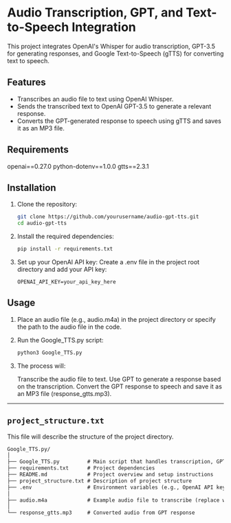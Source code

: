 # Audio Transcription, GPT, and Text-to-Speech Integration

This project integrates OpenAI's Whisper for audio transcription, GPT-3.5 for generating responses, and Google Text-to-Speech (gTTS) for converting text to speech.

## Features

- Transcribes an audio file to text using OpenAI Whisper.
- Sends the transcribed text to OpenAI GPT-3.5 to generate a relevant response.
- Converts the GPT-generated response to speech using gTTS and saves it as an MP3 file.

## Requirements

openai==0.27.0
python-dotenv==1.0.0
gtts==2.3.1

## Installation

1. Clone the repository:
   ```bash
   git clone https://github.com/yourusername/audio-gpt-tts.git
   cd audio-gpt-tts

2. Install the required dependencies:
    ```bash
    pip install -r requirements.txt
    ```

3. Set up your OpenAI API key:
    Create a .env file in the project root directory and add your API key:
    ```
    OPENAI_API_KEY=your_api_key_here
    ```

## Usage

1. Place an audio file (e.g., audio.m4a) in the project directory or specify the path to the audio file in the code.

2. Run the Google_TTS.py script:
    ```bash
    python3 Google_TTS.py
    ```
3. The process will:

    Transcribe the audio file to text.
    Use GPT to generate a response based on the transcription.
    Convert the GPT response to speech and save it as an MP3 file (response_gtts.mp3).


---

## `project_structure.txt`

This file will describe the structure of the project directory.

```txt
Google_TTS.py/
│
├── Google_TTS.py         # Main script that handles transcription, GPT response, and TTS
├── requirements.txt      # Project dependencies
├── README.md             # Project overview and setup instructions
├── project_structure.txt # Description of project structure
├── .env                  # Environment variables (e.g., OpenAI API key)
│
├── audio.m4a             # Example audio file to transcribe (replace with your own)
│
└── response_gtts.mp3     # Converted audio from GPT response 